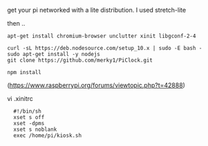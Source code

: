 get your pi networked with a lite distribution.  I used stretch-lite

then ..
```
apt-get install chromium-browser unclutter xinit libgconf-2-4  

curl -sL https://deb.nodesource.com/setup_10.x | sudo -E bash -  
sudo apt-get install -y nodejs  
git clone https://github.com/merky1/PiClock.git

npm install   
```

(https://www.raspberrypi.org/forums/viewtopic.php?t=42888)  

vi .xinitrc 
``` 
  #!/bin/sh  
  xset s off  
  xset -dpms  
  xset s noblank  
  exec /home/pi/kiosk.sh
```  
